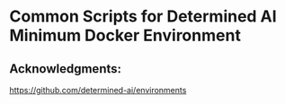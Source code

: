 # Common Scripts for Determined AI Minimum Docker Environment

## Acknowledgments:

https://github.com/determined-ai/environments
